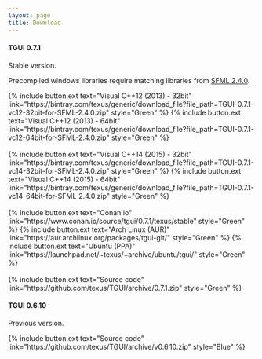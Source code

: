 ```yaml
---
layout: page
title: Download
---
```


<div>
  <h4 class="SmallBottomMargin">TGUI 0.7.1</h4>
  <p>Stable version.</p>
  <p>Precompiled windows libraries require matching libraries from <a href="http://www.sfml-dev.org/download/sfml/2.4.0/">SFML 2.4.0</a>.</p>
  {% include button.ext text="Visual C++12 (2013) - 32bit" link="https://bintray.com/texus/generic/download_file?file_path=TGUI-0.7.1-vc12-32bit-for-SFML-2.4.0.zip" style="Green" %}
  {% include button.ext text="Visual C++12 (2013) - 64bit" link="https://bintray.com/texus/generic/download_file?file_path=TGUI-0.7.1-vc12-64bit-for-SFML-2.4.0.zip" style="Green" %}<br><br>
  {% include button.ext text="Visual C++14 (2015) - 32bit" link="https://bintray.com/texus/generic/download_file?file_path=TGUI-0.7.1-vc14-32bit-for-SFML-2.4.0.zip" style="Green" %}
  {% include button.ext text="Visual C++14 (2015) - 64bit" link="https://bintray.com/texus/generic/download_file?file_path=TGUI-0.7.1-vc14-64bit-for-SFML-2.4.0.zip" style="Green" %}<br><br>
  {% include button.ext text="Conan.io" link="https://www.conan.io/source/tgui/0.7.1/texus/stable" style="Green" %}
  {% include button.ext text="Arch Linux (AUR)" link="https://aur.archlinux.org/packages/tgui-git/" style="Green" %}
  {% include button.ext text="Ubuntu (PPA)" link="https://launchpad.net/~texus/+archive/ubuntu/tgui/" style="Green" %}<br><br>
  {% include button.ext text="Source code" link="https://github.com/texus/TGUI/archive/0.7.1.zip" style="Green" %}
</div>

<div>
  <h4>TGUI 0.6.10</h4>
  <p>Previous version.</p>
  {% include button.ext text="Source code" link="https://github.com/texus/TGUI/archive/v0.6.10.zip" style="Blue" %}
</div>
